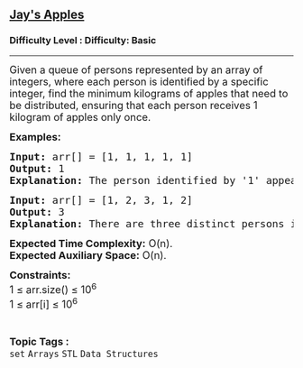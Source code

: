 <h2><a href="https://www.geeksforgeeks.org/problems/jays-apples2724/1?page=1&category=Map,set&difficulty=Basic&sortBy=submissions">Jay's Apples</a></h2><h3>Difficulty Level : Difficulty: Basic</h3><hr><div class="problems_problem_content__Xm_eO"><p><span style="font-size: 18px;">Given a queue of persons represented by an array of integers, where each person is identified by a specific integer, find the minimum kilograms of apples that need to be distributed, ensuring that each person receives 1 kilogram of apples only once.</span></p>
<p><span style="font-size: 18px;"><strong>Examples:</strong></span></p>
<pre><span style="font-size: 18px;"><strong>Input:</strong> arr[] = [1, 1, 1, 1, 1]
<strong>Output:</strong> 1
<strong>Explanation: </strong>The person identified by '1' appears multiple times but will only receive 1 kilogram of apples once. Therefore, the minimum apples required is 1 kg.
</span></pre>
<pre><span style="font-size: 18px;"><strong>Input:</strong> arr[] = [1, 2, 3, 1, 2]<strong>
Output:</strong> 3<br><strong>Explanation:</strong> There are three distinct persons in the queue, so 3 kilograms of apples need to be distributed.</span></pre>
<p><span style="font-size: 18px;"><strong>Expected Time Complexity:</strong> O(n).<br><strong>Expected Auxiliary Space:</strong> O(n).</span></p>
<p><span style="font-size: 18px;"><strong>Constraints:</strong><br>1 ≤ arr.size() ≤ 10<sup>6</sup><br>1 ≤ arr[i] ≤ 10<sup>6</sup></span></p></div><br><p><span style=font-size:18px><strong>Topic Tags : </strong><br><code>set</code>&nbsp;<code>Arrays</code>&nbsp;<code>STL</code>&nbsp;<code>Data Structures</code>&nbsp;